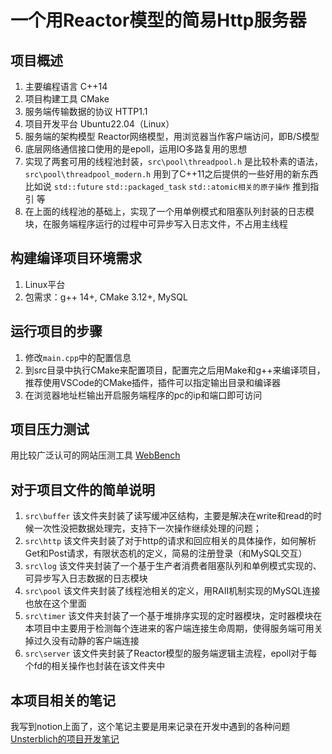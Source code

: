 # 一个用Reactor模型的简易Http服务器

## 项目概述
1. 主要编程语言 C++14
2. 项目构建工具 CMake
3. 服务端传输数据的协议 HTTP1.1
4. 项目开发平台 Ubuntu22.04（Linux）
5. 服务端的架构模型 Reactor网络模型，用浏览器当作客户端访问，即B/S模型
6. 底层网络通信接口使用的是epoll，运用IO多路复用的思想
7. 实现了两套可用的线程池封装，`src\pool\threadpool.h` 是比较朴素的语法，`src\pool\threadpool_modern.h` 用到了C++11之后提供的一些好用的新东西比如说 `std::future` `std::packaged_task` `std::atomic相关的原子操作` 推到指引 等
8. 在上面的线程池的基础上，实现了一个用单例模式和阻塞队列封装的日志模块，在服务端程序运行的过程中可异步写入日志文件，不占用主线程

## 构建编译项目环境需求
1. Linux平台
2. 包需求：g++ 14+, CMake 3.12+, MySQL

## 运行项目的步骤
1. 修改`main.cpp`中的配置信息
2. 到src目录中执行CMake来配置项目，配置完之后用Make和g++来编译项目，推荐使用VSCode的CMake插件，插件可以指定输出目录和编译器
3. 在浏览器地址栏输出开启服务端程序的pc的ip和端口即可访问

## 项目压力测试
用比较广泛认可的网站压测工具 [WebBench](https://github.com/EZLippi/WebBench)

## 对于项目文件的简单说明
1. `src\buffer` 该文件夹封装了读写缓冲区结构，主要是解决在write和read的时候一次性没把数据处理完，支持下一次操作继续处理的问题；
2. `src\http` 该文件夹封装了对于http的请求和回应相关的具体操作，如何解析Get和Post请求，有限状态机的定义，简易的注册登录（和MySQL交互）
3. `src\log` 该文件夹封装了一个基于生产者消费者阻塞队列和单例模式实现的、可异步写入日志数据的日志模块
4. `src\pool` 该文件夹封装了线程池相关的定义，用RAII机制实现的MySQL连接也放在这个里面
5. `src\timer` 该文件夹封装了一个基于堆排序实现的定时器模块，定时器模块在本项目中主要用于检测每个连进来的客户端连接生命周期，使得服务端可用关掉过久没有动静的客户端连接
6. `src\server` 该文件夹封装了Reactor模型的服务端逻辑主流程，epoll对于每个fd的相关操作也封装在该文件夹中

## 本项目相关的笔记
我写到notion上面了，这个笔记主要是用来记录在开发中遇到的各种问题 [Unsterblich的项目开发笔记](https://unsterblich.notion.site/HTTPServer-4ddd5c72b6634c5da8fd75352e8abeae)



